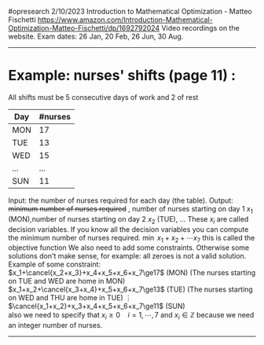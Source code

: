 #opresearch 
2/10/2023
Introduction to Mathematical Optimization - Matteo Fischetti
https://www.amazon.com/Introduction-Mathematical-Optimization-Matteo-Fischetti/dp/1692792024
Video recordings on the website.
Exam dates: 26 Jan, 20 Feb, 26 Jun, 30 Aug.

---
# Example: nurses' shifts (page 11) :
All shifts must be 5 consecutive days of work and 2 of rest

| Day    | \#nurses|
| -------- | ------- |
| MON  | 17 |
| TUE| 13 |
| WED| 15 |
| ...| ...|
| SUN| 11 |

Input: the number of nurses required for each day (the table).
Output: ~~minimum number of nurses required~~ , number of nurses starting on day 1 $x_1$ (MON),number of nurses starting on day 2 $x_2$ (TUE), $\dots$
These $x_i$ are called decision variables.
If you know all the decision variables you can compute the minimum number of nurses required.
$\min \ x_1+x_2+\dotsi x_7$  this is called the objective function
We also need to add some constraints. Otherwise some solutions don't make sense, for example: all zeroes is not a valid solution.
Example of some constraint:
$x_1+\cancel{x_2+x_3}+x_4+x_5+x_6+x_7\ge17$ (MON)  (The nurses starting on TUE and WED are home in MON)
$x_1+x_2+\cancel{x_3+x_4}+x_5+x_6+x_7\ge13$ (TUE)  (The nurses starting on WED and THU are home in TUE)
$\vdots$
$\cancel{x_1+x_2}+x_3+x_4+x_5+x_6+x_7\ge11$ (SUN)  
also we need to specify that $x_i \ge 0 \ \ \ \ i=1,\dotsi,7$ and $x_i\in \mathbb{Z}$ because we need an integer number of nurses.

---






